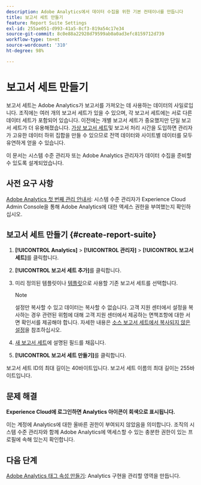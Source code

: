 ```yaml
---
description: Adobe Analytics에서 데이터 수집을 위한 기본 컨테이너를 만듭니다
title: 보고서 세트 만들기
feature: Report Suite Settings
exl-id: 255ae051-d993-41a5-8cf3-819a54c17e34
source-git-commit: 8c0e88a22928d79599ab0a0ad3efc8159712d739
workflow-type: tm+mt
source-wordcount: '310'
ht-degree: 98%

---
```


# 보고서 세트 만들기

보고서 세트는 Adobe Analytics가 보고서를 가져오는 데 사용하는 데이터의 사일로입니다. 조직에는 여러 개의 보고서 세트가 있을 수 있으며, 각 보고서 세트에는 서로 다른 데이터 세트가 포함되어 있습니다. 이전에는 개별 보고서 세트가 중요했지만 단일 보고서 세트가 더 유용해졌습니다. [가상 보고서 세트](https://experienceleague.adobe.com/docs/analytics/components/virtual-report-suites/vrs-about.html?lang=ko#virtual-report-suites)및 보고서 처리 시간을 도입하면 관리자가 고유한 데이터 하위 집합을 만들 수 있으므로 전역 데이터와 사이트별 데이터를 모두 유연하게 얻을 수 있습니다.

이 문서는 시스템 수준 관리자 또는 Adobe Analytics 관리자가 데이터 수집을 준비할 수 있도록 설계되었습니다.

## 사전 요구 사항

[Adobe Analytics 첫 번째 관리 안내서](/help/admin/admin-console/first-admin-guide.md): 시스템 수준 관리자가 Experience Cloud Admin Console을 통해 Adobe Analytics에 대한 액세스 권한을 부여했는지 확인하십시오.

## 보고서 세트 만들기 {#create-report-suite}

1. **[!UICONTROL Analytics]** > **[!UICONTROL 관리자]** > **[!UICONTROL 보고서 세트]**&#x200B;를 클릭합니다.
1. **[!UICONTROL 보고서 세트 추가]**&#x200B;를 클릭합니다.
1. 미리 정의된 템플릿이나 [템플릿](/help/admin/admin/c-manage-report-suites/c-report-suite-templates/report-suite-templates.md)으로 사용할 기존 보고서 세트를 선택합니다.

   >[!NOTE]
   >
   >설정만 복사할 수 있고 데이터는 복사할 수 없습니다. 고객 지원 센터에서 설정을 복사하는 경우 관련된 위험에 대해 고객 지원 센터에서 제공하는 면책조항에 대한 서면 확인서를 제공해야 합니다. 자세한 내용은 [소스 보고서 세트에서 복사되지 않은 설정](/help/admin/admin/c-manage-report-suites/c-new-report-suite/settings-not-copied-from-rs.md)을 참조하십시오.

1. [새 보고서 세트](/help/admin/admin/c-manage-report-suites/c-new-report-suite/new-report-suite.md)에 설명된 필드를 채웁니다.
1. **[!UICONTROL 보고서 세트 만들기]**&#x200B;를 클릭합니다.

보고서 세트 ID의 최대 길이는 40바이트입니다. 보고서 세트 이름의 최대 길이는 255바이트입니다.

## 문제 해결

**Experience Cloud에 로그인하면 Analytics 아이콘이 회색으로 표시됩니다.**

이는 계정에 Analytics에 대한 올바른 권한이 부여되지 않았음을 의미합니다. 조직의 시스템 수준 관리자와 함께 Adobe Analytics에 액세스할 수 있는 충분한 권한이 있는 프로필에 속해 있는지 확인합니다.

## 다음 단계

[Adobe Analytics 태그 속성 만들기](/help/implement/launch/create-analytics-property.md): Analytics 구현을 관리할 영역을 만듭니다.
